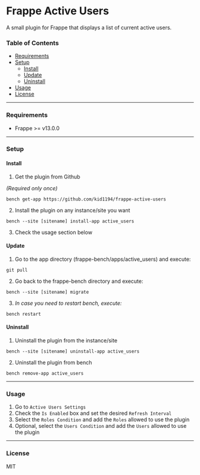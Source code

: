 # Frappe Active Users
A small plugin for Frappe that displays a list of current active users.

### Table of Contents
<ul>
    <li><a href="#requirements">Requirements</a></li>
    <li>
        <a href="#setup">Setup</a>
        <ul>
            <li><a href="#install">Install</a></li>
            <li><a href="#update">Update</a></li>
            <li><a href="#uninstall">Uninstall</a></li>
        </ul>
    </li>
    <li><a href="#usage">Usage</a></li>
    <li><a href="#license">License</a></li>
</ul>

---

### Requirements
- Frappe >= v13.0.0

---

### Setup

#### Install
1. Get the plugin from Github

*(Required only once)*

`bench get-app https://github.com/kid1194/frappe-active-users`

2. Install the plugin on any instance/site you want

`bench --site [sitename] install-app active_users`

3. Check the usage section below

#### Update
1. Go to the app directory (frappe-bench/apps/active_users) and execute:

`git pull`

2. Go back to the frappe-bench directory and execute:

`bench --site [sitename] migrate`

3. *In case you need to restart bench, execute:*

`bench restart`

#### Uninstall
1. Uninstall the plugin from the instance/site

`bench --site [sitename] uninstall-app active_users`

2. Uninstall the plugin from bench

`bench remove-app active_users`

---

### Usage
1. Go to `Active Users Settings`
2. Check the `Is Enabled` box and set the desired `Refresh Interval`
3. Select the `Roles Condition` and add the `Roles` allowed to use the plugin
4. Optional, select the `Users Condition` and add the `Users` allowed to use the plugin

---

### License
MIT
